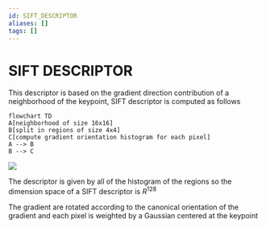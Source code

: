 ```yaml
---
id: SIFT_DESCRIPTOR
aliases: []
tags: []
---
```


# SIFT DESCRIPTOR

This descriptor is based on the gradient direction contribution of a neighborhood of the keypoint, SIFT descriptor is computed as follows

```mermaid
flowchart TD
A[neighborhood of size 16x16]
B[split in regions of size 4x4]
C[compute gradient orientation histogram for each pixel]
A --> B
B --> C
```

![](Pasted_image_20240314124330.png)

The descriptor is given by all of the histogram of the regions so the dimension space of a SIFT descriptor is $R^{128}$

The gradient are rotated according to the canonical orientation of the gradient and each pixel is weighted by a Gaussian centered at the keypoint
